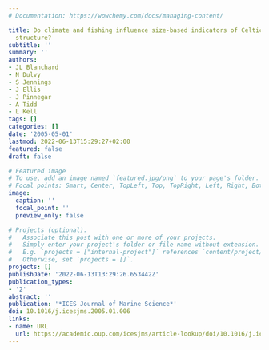 ```yaml
---
# Documentation: https://wowchemy.com/docs/managing-content/

title: Do climate and fishing influence size-based indicators of Celtic Sea fish community
  structure?
subtitle: ''
summary: ''
authors:
- JL Blanchard
- N Dulvy
- S Jennings
- J Ellis
- J Pinnegar
- A Tidd
- L Kell
tags: []
categories: []
date: '2005-05-01'
lastmod: 2022-06-13T15:29:27+02:00
featured: false
draft: false

# Featured image
# To use, add an image named `featured.jpg/png` to your page's folder.
# Focal points: Smart, Center, TopLeft, Top, TopRight, Left, Right, BottomLeft, Bottom, BottomRight.
image:
  caption: ''
  focal_point: ''
  preview_only: false

# Projects (optional).
#   Associate this post with one or more of your projects.
#   Simply enter your project's folder or file name without extension.
#   E.g. `projects = ["internal-project"]` references `content/project/deep-learning/index.md`.
#   Otherwise, set `projects = []`.
projects: []
publishDate: '2022-06-13T13:29:26.653442Z'
publication_types:
- '2'
abstract: ''
publication: '*ICES Journal of Marine Science*'
doi: 10.1016/j.icesjms.2005.01.006
links:
- name: URL
  url: https://academic.oup.com/icesjms/article-lookup/doi/10.1016/j.icesjms.2005.01.006
---
```


